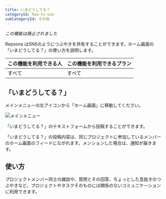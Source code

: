 ```yaml
---
title: いまどうしてる？
categoryId: how-to-use
subCategoryId: その他
---
```


*この機能は廃止されました*

Repsona はSNSのようにつぶやきを共有することができます。ホーム画面の「いまどうしてる？」の使い方を説明します。

|この機能を利用できる人|この機能を利用できるプラン|
|---|---|
|すべて|すべて|

## 「いまどうしてる？」

メインメニューの左アイコンから「ホーム画面」に移動してください。

![メインメニュー](/images/help/main-menu.ja.png)

「いまどうしてる？」のテキストフォームから投稿することができます。

「いまどうしてる？」の投稿内容は、同じプロジェクトに参加しているメンバーのホーム画面のフィードにながれます。メンションした場合は、通知が届きます。

## 使い方

プロジェクトメンバー同士の雑談や、質問とその回答、ちょっとした息抜きのつぶやきなど、プロジェクトやタスクそのものには関係のないコミュニケーションに利用できます。
